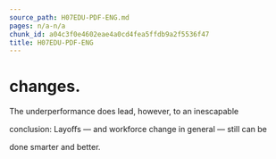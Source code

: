 ```yaml
---
source_path: H07EDU-PDF-ENG.md
pages: n/a-n/a
chunk_id: a04c3f0e4602eae4a0cd4fea5ffdb9a2f5536f47
title: H07EDU-PDF-ENG
---
```

# changes.

The underperformance does lead, however, to an inescapable

conclusion: Layoﬀs — and workforce change in general — still can be

done smarter and better.
